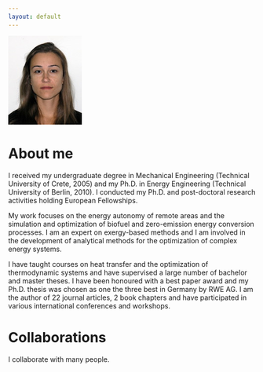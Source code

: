```yaml
---
layout: default
---
```


![Fontina Petrakopoulou](fontina_profile.jpg)

About me
===========

I received my undergraduate degree in Mechanical Engineering
(Technical University of Crete, 2005) and my Ph.D. in Energy Engineering
(Technical University of Berlin, 2010). I conducted my Ph.D. and
post-doctoral research activities holding European Fellowships.

My work focuses on the energy autonomy of remote areas and the simulation
and optimization of biofuel and zero-emission energy conversion processes.
I am an expert on exergy-based methods and I am involved in the development
of analytical methods for the optimization of complex energy systems.

I have taught courses on heat transfer and the optimization of thermodynamic
systems and have supervised a large number of bachelor and master theses.
I have been honoured with a best paper award and my Ph.D. thesis was chosen
as one the three best in Germany by RWE AG. I am the author of 22 journal articles,
2 book chapters and have participated in various international conferences
and workshops.

Collaborations
===============

I collaborate with many people.
